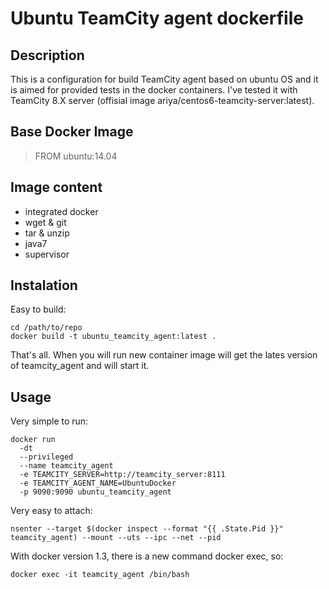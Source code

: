 # Ubuntu TeamCity agent dockerfile

## Description
  This is a configuration for build TeamCity agent based on ubuntu OS and it is aimed for provided tests in the docker containers.
  I've tested it with TeamCity 8.X server (offisial image ariya/centos6-teamcity-server:latest).

## Base Docker Image
  > FROM ubuntu:14.04
  
## Image content
  * integrated docker
  * wget & git
  * tar & unzip
  * java7
  * supervisor

## Instalation
  Easy to build:
  ```
  cd /path/to/repo
  docker build -t ubuntu_teamcity_agent:latest . 
  ```
  That's all.
  When you will run new container image will get the lates version of teamcity_agent and will start it.

## Usage
  Very simple to run:
  ```
  docker run 
    -dt 
    --privileged 
    --name teamcity_agent 
    -e TEAMCITY_SERVER=http://teamcity_server:8111 
    -e TEAMCITY_AGENT_NAME=UbuntuDocker
    -p 9090:9090 ubuntu_teamcity_agent
  ```
  Very easy to attach:
  ```
  nsenter --target $(docker inspect --format "{{ .State.Pid }}" teamcity_agent) --mount --uts --ipc --net --pid
  ```

  With docker version 1.3, there is a new command docker exec, so:
  ```
  docker exec -it teamcity_agent /bin/bash
  ```
